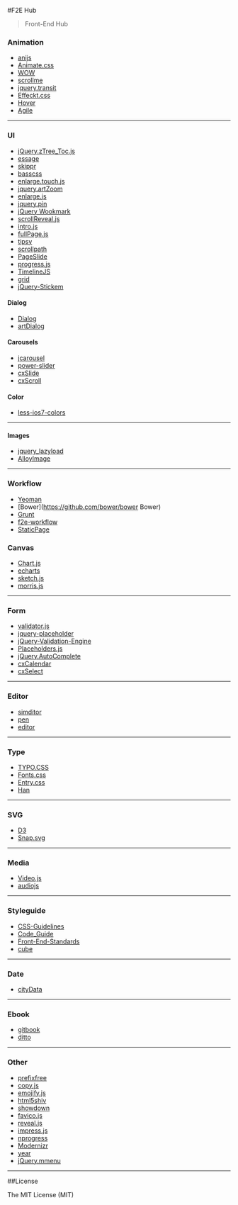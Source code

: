 #F2E Hub

>  Front-End Hub

### Animation

- [anijs](https://github.com/anijs/anijs)
- [Animate.css](https://github.com/daneden/animate.css)
- [WOW](https://github.com/matthieua/WOW)
- [scrollme](https://github.com/nckprsn/scrollme)
- [jquery.transit](https://github.com/rstacruz/jquery.transit)
- [Effeckt.css](https://github.com/h5bp/Effeckt.css)
- [Hover](https://github.com/IanLunn/Hover)
- [Agile](https://github.com/a-jie/Agile)

- - -

### UI

- [jQuery.zTree_Toc.js](https://github.com/i5ting/i5ting_ztree_toc)
- [essage](https://github.com/sofish/essage)
- [skippr](https://github.com/austenpayan/skippr)
- [basscss](https://github.com/jxnblk/basscss)
- [enlarge.touch.js](https://github.com/abelyao/enlarge.touch.js)
- [jquery.artZoom](https://github.com/justqyx/jquery.artZoom)
- [enlarge.js](https://github.com/abelyao/enlarge.js)
- [jquery.pin](https://github.com/webpop/jquery.pin)
- [jQuery Wookmark](https://github.com/GBKS/Wookmark-jQuery)
- [scrollReveal.js](http://scrollrevealjs.org/)
- [intro.js](https://github.com/usablica/intro.js)
- [fullPage.js](https://github.com/alvarotrigo/fullPage.js)
- [tipsy](https://github.com/jaz303/tipsy)
- [scrollpath](https://github.com/JoelBesada/scrollpath)
- [PageSlide](http://srobbin.com/jquery-plugins/pageslide/)
- [progress.js](https://github.com/usablica/progress.js)
- [TimelineJS](https://github.com/NUKnightLab/TimelineJSTimelineJS)
- [grid](https://github.com/aekaplan/grid)
- [jQuery-Stickem](https://github.com/davist11/jQuery-Stickem)

#### Dialog

- [Dialog](https://github.com/component/dialog)
- [artDialog](https://github.com/aui/artDialog)

#### Carousels

- [jcarousel](https://github.com/jsor/jcarousel)
- [power-slider](https://github.com/kujian/power-slider)
- [cxSlide](https://github.com/ciaoca/cxSlide)
- [cxScroll](https://github.com/ciaoca/cxScroll)

#### Color

- [less-ios7-colors](https://github.com/basecss/less-ios7-colors)

- - -

#### Images

- [jquery_lazyload](http://www.appelsiini.net/projects/lazyload)
- [AlloyImage](https://github.com/AlloyTeam/AlloyImage)

- - -

### Workflow

- [Yeoman](https://github.com/yeoman)
- [Bower](https://github.com/bower/bower Bower)
- [Grunt](https://github.com/gruntjs/grunt)
- [f2e-workflow](https://github.com/hzlzh/f2e-workflow)
- [StaticPage](https://github.com/foru17/StaticPage)

### Canvas

- [Chart.js](https://github.com/nnnick/Chart.js)
- [echarts](https://github.com/ecomfe/echarts)
- [sketch.js](https://github.com/soulwire/sketch.js)
- [morris.js](https://github.com/morrisjs/morris.js)

- - -

### Form

- [validator.js](https://github.com/sofish/validator.js)
- [jquery-placeholder](https://github.com/mathiasbynens/jquery-placeholder)
- [jQuery-Validation-Engine](https://github.com/posabsolute/jQuery-Validation-Engine)
- [Placeholders.js](https://github.com/jamesallardice/Placeholders.js)
- [jQuery.AutoComplete](https://github.com/nswish/jQuery.AutoComplete)
- [cxCalendar](https://github.com/ciaoca/cxCalendar)
- [cxSelect](https://github.com/ciaoca/cxSelect)

- - - 

### Editor

- [simditor](https://github.com/mycolorway/simditor)
- [pen](https://github.com/sofish/pen)
- [editor](https://github.com/lepture/editor)

- - -

### Type

- [TYPO.CSS](https://github.com/sofish/Typo.css)
- [Fonts.css](https://github.com/zenozeng/fonts.css)
- [Entry.css](https://github.com/zmmbreeze/Entry.css)
- [Han](https://github.com/ethantw/Han)

- - -

### SVG

- [D3](https://github.com/mbostock/d3)
- [Snap.svg](https://github.com/adobe-webplatform/Snap.svg)

- - -

### Media

- [Video.js](https://github.com/videojs/video.js)
- [audiojs](https://github.com/kolber/audiojs)

- - -

### Styleguide

- [CSS-Guidelines](https://github.com/chadluo/CSS-Guidelines)
- [Code_Guide](https://github.com/Suxiaogang/Code_Guide)
- [Front-End-Standards](https://github.com/hzlzh/Front-End-Standards)
- [cube](https://github.com/thx/cube)

- - -

### Date

- [cityData](https://github.com/basecss/cityData)

- - -

### Ebook

- [gitbook](https://github.com/GitbookIO/gitbook)
- [ditto](https://github.com/chutsu/ditto)

- - -

### Other

- [prefixfree](https://github.com/LeaVerou/prefixfree)
- [copy.js](https://github.com/imsobear/copy.js)
- [emojify.js](http://hassankhan.github.io/emojify.js/)
- [html5shiv](https://github.com/aFarkas/html5shiv)
- [showdown](https://github.com/coreyti/showdown)
- [favico.js](https://github.com/ejci/favico.js)
- [reveal.js](https://github.com/hakimel/reveal.js)
- [impress.js](https://github.com/bartaz/impress.js)
- [nprogress](https://github.com/rstacruz/nprogress)
- [Modernizr](https://github.com/Modernizr/Modernizr)
- [year](https://github.com/asgrim/year)
- [jQuery.mmenu](https://github.com/BeSite/jQuery.mmenu)

- - -


##License

The MIT License (MIT)